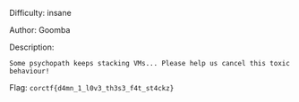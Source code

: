 Difficulty: insane

Author: Goomba

Description:
```
Some psychopath keeps stacking VMs... Please help us cancel this toxic behaviour!
```

Flag: `corctf{d4mn_1_l0v3_th3s3_f4t_st4ckz}`
